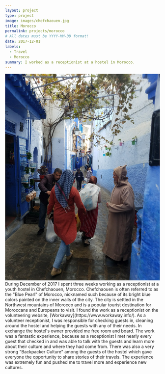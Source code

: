```yaml
---
layout: project
type: project
image: images/chefchaouen.jpg
title: Morocco
permalink: projects/morocco
# All dates must be YYYY-MM-DD format!
date: 2017-12-01
labels:
  - Travel
  - Morocco
summary: I worked as a receptionist at a hostel in Morocco.
---
```

<img class="ui medium right floated rounded image" src="../images/morrocoStreet.jpg">
During December of 2017 I spent three weeks working as a receptionist at a youth hostel in Chefchaouen, Morocco. Chefchaouen is often referred to as the "Blue Pearl" of Morocco, nicknamed such because of its bright blue colors painted on the inner walls of the city. The city is settled in the Northwest mountains of Morocco and is a popular tourist destination for Moroccans and Europeans to visit.
I found the work as a receptionist on the volunteering website, [Workaway](https://www.workaway.info/). As a volunteer receptionist, I was responsible for checking guests in, cleaning around the hostel and helping the guests with any of their needs. In exchange the hostel's owner provided me free room and board. The work was a fantastic experience, because as a receptionist I met nearly every guest that checked in and was able to talk with the guests and learn more about their culture and where they had come from. There was also a very strong "Backpacker Culture" among the guests of the hostel which gave everyone the opportunity to share stories of their travels. The experience was extremely fun and pushed me to travel more and experience new cultures. 
